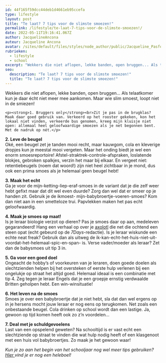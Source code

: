 ```yaml
---
id: 44f165f59dcc44deb1d4661eb95ccefa
type: lifestyle
layout: post
title: "Te laat? 7 tips voor de slimste smoezen!"
permalink: /lifestyle/te-laat-7-tips-voor-de-slimste-smoezen!/
date: 2022-05-11T19:16:41.067Z
author: JacquelineAncona
auteur: Jacqueline Ancona
avatar: /sites/default/files/styles/node_author/public/Jacqueline_Pasfoto.jpg?itok=RPZ_0CZG
rubrieken:
  - lifestyle
  - school
excerpt: "Wekkers die niet aflopen, lekke banden, open bruggen... Als telaatkomer kun je daar écht niet meer mee aankomen. Maar wie slim smoest, loopt niet in de smiezen!  "
seo:
  description: "Te laat? 7 tips voor de slimste smoezen!"
  title: "Te laat? 7 tips voor de slimste smoezen!"
---
```

Wekkers die niet aflopen, lekke banden, open bruggen... Als telaatkomer kun je daar écht niet meer mee aankomen. Maar wie slim smoest, loopt niet in de smiezen!  

    <p><strong>1. Bruggers only</strong><br>Zit je pas in de brugklas? Maak daar goed gebruik van. Verkeerd op het rooster gekeken, kon het lokaal niet vinden, verkeerde bus genomen, kreeg mijn kluisje niet open: allemaal heel geloofwaardige smoezen als je net begonnen bent. Met de nadruk op nét.</p>
<p><strong>2. Leve de beugel </strong><br>Oké, een beugel zet je tanden mooi recht, maar kauwgom, cola en kleverige dropjes kun je meestal mooi vergeten. Maar het onding biedt je wel een enorm smoesreportoire! Afstel-straktrek-controle-afspraken, loslatende blokjes, gebroken spalkjes, verzin het maar bij elkaar. En vergeet niet: retentiebeugels (noem dat woord!) zijn niet heel zichtbaar in je mond, dus ook een prima smoes als je helemaal geen beugel hebt!</p>
<p><strong>3. Maak het echt </strong><br>Ga je voor de mijn-ketting-liep-eraf-smoes in de variant dat je die zelf weer hebt gefixt maar dat dit wel even duurde? Zorg dan wel dat er smeer op je handen zit. Gebruik je de ikmoest- mijn-babybroertje-voeren-smoes? Kom dan niet aan in een smetteloze trui. Papvlekken maken het pas echt geloofwaardig.</p>
<p><strong>4. Maak je smoes op maat! </strong><br>Is je leraar biologie verzot op dieren? Pas je smoes daar op aan, medeleven gegarandeerd! Hang een verhaal op over je <a href="/nieuws/willem">axolotl</a> die net die ochtend een steen opat (echt gebeurd op de <em>7Days</em>-redactie). Is je leraar wiskunde een echte neat freak? Gebruik dan als uitweg de ik-kan-echt-het-huis-niet-uit- voordat-het-helemaal-spic-en-span- is. Verse vader/moeder als leraar? Zet dan de babysmoes uit tip 3 in.</p>
<p><strong>5. Ga voor een goed doel </strong><br>Ongeacht de hobby’s of voorkeuren van je leraren, doen goede doelen als slechtzienden helpen bij het oversteken of eerste hulp verlenen bij een ongelukje op straat het altijd goed. Helemaal ideaal is een combinatie met tip 4. Zeg tegen je leraar Engels dat je een groepje ernstig verdwaalde Britten geholpen hebt. Een win-winsituatie!</p>
<p><strong>6. Het leven na de smoes</strong><br>Smoes je over een babybroertje dat je niet hebt, sla dat dan wel ergens op in je hersens mocht jouw leraar er nog eens op terugkomen. Net zoals een onbestaande beugel. Cola drinken op school wordt dan een lastige. Ja, gewoon op tijd komen heeft ook zo z’n voordelen...</p>
<p><strong>7. Deal met je schuldgevoelens</strong><br>Last van een opspelend geweten? Na schooltijd is er vast echt een slechtziende op straat te vinden die wat hulp nodig heeft of een klasgenoot met een huis vol babybroertjes. Zo maak je het gewoon waar!</p>
<p><em>Kun je zo aan het begin van het schooljaar nog wel meer tips gebruiken? <a href="/tag/schooltips">Hier </a>vind je er nog een heleboel! </em></p>  
